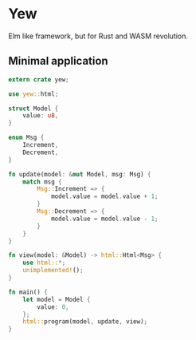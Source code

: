 # Yew

Elm like framework, but for Rust and WASM revolution.

## Minimal application

```rust
extern crate yew;

use yew::html;

struct Model {
    value: u8,
}

enum Msg {
    Increment,
    Decrement,
}

fn update(model: &mut Model, msg: Msg) {
    match msg {
        Msg::Increment => {
            model.value = model.value + 1;
        }
        Msg::Decrement => {
            model.value = model.value - 1;
        }
    }
}

fn view(model: &Model) -> html::Html<Msg> {
    use html::*;
    unimplemented!();
}

fn main() {
    let model = Model {
        value: 0,
    };
    html::program(model, update, view);
}
```
